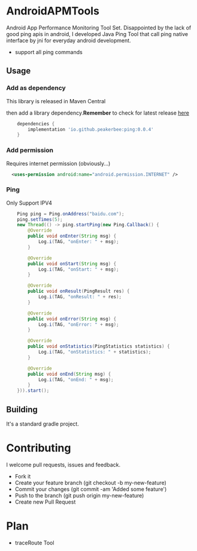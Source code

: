 # AndroidAPMTools
Android App Performance Monitoring Tool Set.
Disappointed by the lack of good ping apis in android, I developed Java Ping Tool that call ping native interface by jni for everyday android development.

* support all ping commands

## Usage
### Add as dependency
This library is released in Maven Central

then add a library dependency.**Remember** to check for latest release [here](https://github.com/PeakerBee/AndroidNetTools/releases)

```groovy
    dependencies {
        implementation 'io.github.peakerbee:ping:0.0.4'
    }
```
### Add permission
Requires internet permission (obviously...)
```xml
  <uses-permission android:name="android.permission.INTERNET" />
```

### Ping

Only Support IPV4

```java
    Ping ping = Ping.onAddress("baidu.com");
    ping.setTimes(5);
    new Thread(() -> ping.startPing(new Ping.Callback() {
        @Override
        public void onEnter(String msg) {
            Log.i(TAG, "onEnter: " + msg);
        }

        @Override
        public void onStart(String msg) {
            Log.i(TAG, "onStart: " + msg);
        }

        @Override
        public void onResult(PingResult res) {
            Log.i(TAG, "onResult: " + res);
        }

        @Override
        public void onError(String msg) {
            Log.i(TAG, "onError: " + msg);
        }

        @Override
        public void onStatistics(PingStatistics statistics) {
            Log.i(TAG, "onStatistics: " + statistics);
        }

        @Override
        public void onEnd(String msg) {
            Log.i(TAG, "onEnd: " + msg);
        }
    })).start();
```

## Building

It's a standard gradle project.

# Contributing

I welcome pull requests, issues and feedback.

- Fork it
- Create your feature branch (git checkout -b my-new-feature)
- Commit your changes (git commit -am 'Added some feature')
- Push to the branch (git push origin my-new-feature)
- Create new Pull Request

# Plan
- traceRoute Tool